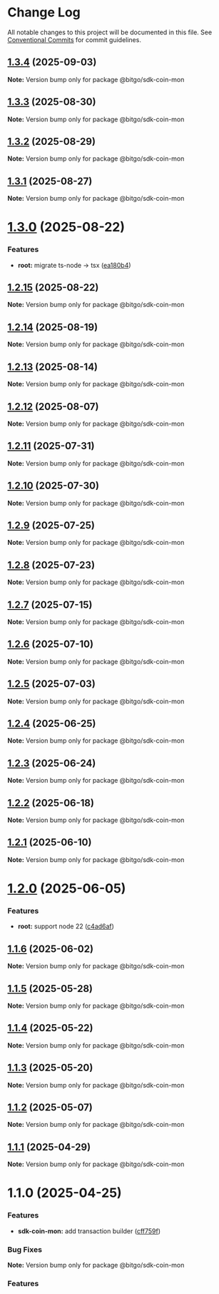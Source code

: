 # Change Log

All notable changes to this project will be documented in this file.
See [Conventional Commits](https://conventionalcommits.org) for commit guidelines.

## [1.3.4](https://github.com/BitGo/BitGoJS/compare/@bitgo/sdk-coin-mon@1.3.3...@bitgo/sdk-coin-mon@1.3.4) (2025-09-03)

**Note:** Version bump only for package @bitgo/sdk-coin-mon

## [1.3.3](https://github.com/BitGo/BitGoJS/compare/@bitgo/sdk-coin-mon@1.3.2...@bitgo/sdk-coin-mon@1.3.3) (2025-08-30)

**Note:** Version bump only for package @bitgo/sdk-coin-mon

## [1.3.2](https://github.com/BitGo/BitGoJS/compare/@bitgo/sdk-coin-mon@1.3.1...@bitgo/sdk-coin-mon@1.3.2) (2025-08-29)

**Note:** Version bump only for package @bitgo/sdk-coin-mon

## [1.3.1](https://github.com/BitGo/BitGoJS/compare/@bitgo/sdk-coin-mon@1.3.0...@bitgo/sdk-coin-mon@1.3.1) (2025-08-27)

**Note:** Version bump only for package @bitgo/sdk-coin-mon

# [1.3.0](https://github.com/BitGo/BitGoJS/compare/@bitgo/sdk-coin-mon@1.2.15...@bitgo/sdk-coin-mon@1.3.0) (2025-08-22)

### Features

- **root:** migrate ts-node -> tsx ([ea180b4](https://github.com/BitGo/BitGoJS/commit/ea180b43001d8e956196bc07b32798e3a7031eeb))

## [1.2.15](https://github.com/BitGo/BitGoJS/compare/@bitgo/sdk-coin-mon@1.2.14...@bitgo/sdk-coin-mon@1.2.15) (2025-08-22)

**Note:** Version bump only for package @bitgo/sdk-coin-mon

## [1.2.14](https://github.com/BitGo/BitGoJS/compare/@bitgo/sdk-coin-mon@1.2.13...@bitgo/sdk-coin-mon@1.2.14) (2025-08-19)

**Note:** Version bump only for package @bitgo/sdk-coin-mon

## [1.2.13](https://github.com/BitGo/BitGoJS/compare/@bitgo/sdk-coin-mon@1.2.12...@bitgo/sdk-coin-mon@1.2.13) (2025-08-14)

**Note:** Version bump only for package @bitgo/sdk-coin-mon

## [1.2.12](https://github.com/BitGo/BitGoJS/compare/@bitgo/sdk-coin-mon@1.2.11...@bitgo/sdk-coin-mon@1.2.12) (2025-08-07)

**Note:** Version bump only for package @bitgo/sdk-coin-mon

## [1.2.11](https://github.com/BitGo/BitGoJS/compare/@bitgo/sdk-coin-mon@1.2.10...@bitgo/sdk-coin-mon@1.2.11) (2025-07-31)

**Note:** Version bump only for package @bitgo/sdk-coin-mon

## [1.2.10](https://github.com/BitGo/BitGoJS/compare/@bitgo/sdk-coin-mon@1.2.9...@bitgo/sdk-coin-mon@1.2.10) (2025-07-30)

**Note:** Version bump only for package @bitgo/sdk-coin-mon

## [1.2.9](https://github.com/BitGo/BitGoJS/compare/@bitgo/sdk-coin-mon@1.2.7...@bitgo/sdk-coin-mon@1.2.9) (2025-07-25)

**Note:** Version bump only for package @bitgo/sdk-coin-mon

## [1.2.8](https://github.com/BitGo/BitGoJS/compare/@bitgo/sdk-coin-mon@1.2.7...@bitgo/sdk-coin-mon@1.2.8) (2025-07-23)

**Note:** Version bump only for package @bitgo/sdk-coin-mon

## [1.2.7](https://github.com/BitGo/BitGoJS/compare/@bitgo/sdk-coin-mon@1.2.6...@bitgo/sdk-coin-mon@1.2.7) (2025-07-15)

**Note:** Version bump only for package @bitgo/sdk-coin-mon

## [1.2.6](https://github.com/BitGo/BitGoJS/compare/@bitgo/sdk-coin-mon@1.2.5...@bitgo/sdk-coin-mon@1.2.6) (2025-07-10)

**Note:** Version bump only for package @bitgo/sdk-coin-mon

## [1.2.5](https://github.com/BitGo/BitGoJS/compare/@bitgo/sdk-coin-mon@1.2.4...@bitgo/sdk-coin-mon@1.2.5) (2025-07-03)

**Note:** Version bump only for package @bitgo/sdk-coin-mon

## [1.2.4](https://github.com/BitGo/BitGoJS/compare/@bitgo/sdk-coin-mon@1.2.3...@bitgo/sdk-coin-mon@1.2.4) (2025-06-25)

**Note:** Version bump only for package @bitgo/sdk-coin-mon

## [1.2.3](https://github.com/BitGo/BitGoJS/compare/@bitgo/sdk-coin-mon@1.2.2...@bitgo/sdk-coin-mon@1.2.3) (2025-06-24)

**Note:** Version bump only for package @bitgo/sdk-coin-mon

## [1.2.2](https://github.com/BitGo/BitGoJS/compare/@bitgo/sdk-coin-mon@1.2.1...@bitgo/sdk-coin-mon@1.2.2) (2025-06-18)

**Note:** Version bump only for package @bitgo/sdk-coin-mon

## [1.2.1](https://github.com/BitGo/BitGoJS/compare/@bitgo/sdk-coin-mon@1.2.0...@bitgo/sdk-coin-mon@1.2.1) (2025-06-10)

**Note:** Version bump only for package @bitgo/sdk-coin-mon

# [1.2.0](https://github.com/BitGo/BitGoJS/compare/@bitgo/sdk-coin-mon@1.1.6...@bitgo/sdk-coin-mon@1.2.0) (2025-06-05)

### Features

- **root:** support node 22 ([c4ad6af](https://github.com/BitGo/BitGoJS/commit/c4ad6af2e8896221417c303f0f6b84652b493216))

## [1.1.6](https://github.com/BitGo/BitGoJS/compare/@bitgo/sdk-coin-mon@1.1.5...@bitgo/sdk-coin-mon@1.1.6) (2025-06-02)

**Note:** Version bump only for package @bitgo/sdk-coin-mon

## [1.1.5](https://github.com/BitGo/BitGoJS/compare/@bitgo/sdk-coin-mon@1.1.4...@bitgo/sdk-coin-mon@1.1.5) (2025-05-28)

**Note:** Version bump only for package @bitgo/sdk-coin-mon

## [1.1.4](https://github.com/BitGo/BitGoJS/compare/@bitgo/sdk-coin-mon@1.1.3...@bitgo/sdk-coin-mon@1.1.4) (2025-05-22)

**Note:** Version bump only for package @bitgo/sdk-coin-mon

## [1.1.3](https://github.com/BitGo/BitGoJS/compare/@bitgo/sdk-coin-mon@1.1.2...@bitgo/sdk-coin-mon@1.1.3) (2025-05-20)

**Note:** Version bump only for package @bitgo/sdk-coin-mon

## [1.1.2](https://github.com/BitGo/BitGoJS/compare/@bitgo/sdk-coin-mon@1.1.1...@bitgo/sdk-coin-mon@1.1.2) (2025-05-07)

**Note:** Version bump only for package @bitgo/sdk-coin-mon

## [1.1.1](https://github.com/BitGo/BitGoJS/compare/@bitgo/sdk-coin-mon@1.1.0...@bitgo/sdk-coin-mon@1.1.1) (2025-04-29)

**Note:** Version bump only for package @bitgo/sdk-coin-mon

# 1.1.0 (2025-04-25)

### Features

- **sdk-coin-mon:** add transaction builder ([cff759f](https://github.com/BitGo/BitGoJS/commit/cff759f5c91711ec81af7effc7fe3d32320930fb))

### Bug Fixes

**Note:** Version bump only for package @bitgo/sdk-coin-mon

### Features
